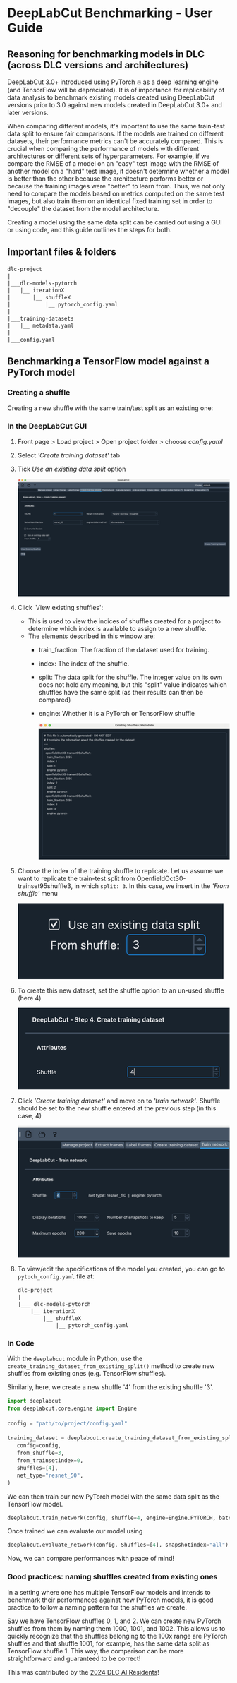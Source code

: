 # DeepLabCut Benchmarking - User Guide

## Reasoning for benchmarking models in DLC (across DLC versions and architectures)

DeepLabCut 3.0+ introduced using PyTorch 🔥 as a deep learning engine (and TensorFlow will be depreciated). 
It is of importance for replicability of data analysis to benchmark existing models created using DeepLabCut versions
prior to 3.0 against new models created in DeepLabCut 3.0+ and later versions.

When comparing different models, it's important to use the same train-test data 
split to ensure fair comparisons. If the models are trained on different datasets, 
their performance metrics can't be accurately compared. This is crucial when 
comparing the performance of models with different architectures or different 
sets of hyperparameters. For example, if we compare the RMSE of a model on an 
"easy" test image with the RMSE of another model on a "hard" test image, it 
doesn't determine whether a model is better than the other because the 
architecture performs better or because the training images were "better" to 
learn from. Thus, we not only need to compare the models based on metrics 
computed on the same test images, but also train them on an identical fixed 
training set in order to "decouple" the dataset from the model architecture.

Creating a model using the same data split can be carried out using a GUI or 
using code, and this guide outlines the steps for both.

## Important files & folders

```
dlc-project
|
|___dlc-models-pytorch
|   |__ iterationX
|       |__ shuffleX
|           |__ pytorch_config.yaml
|  
|___training-datasets
|   |__ metadata.yaml
|
|___config.yaml
```

## Benchmarking a TensorFlow model against a PyTorch model

### Creating a shuffle

Creating a new shuffle with the same train/test split as an existing one:
### In the DeepLabCut GUI
1. Front page > Load project > Open project folder > choose *config.yaml*
2. Select *'Create training dataset'* tab
3. Tick *Use an existing data split* option    

    ![create_from_existing](<assets/img1.png>)
4. Click 'View existing shuffles':
    - This is used to view the indices of shuffles created for a project to determine which index is available to assign to a new shuffle.
    - The elements described in this window are:
        - train_fraction: The fraction of the dataset used for training.
        - index: The index of the shuffle.
        - split: The data split for the shuffle. The integer value on its own does not
hold any meaning, but this "split" value indicates which shuffles have the same split 
(as their results can then be compared)
        - engine: Whether it is a PyTorch or TensorFlow shuffle

            ![view_existing_sh](<assets/img2.png>)
5. Choose the index of the training shuffle to replicate. Let us assume we want
to replicate the train-test split from OpenfieldOct30-trainset95shuffle3, in which
`split: 3`. In this case, we insert in the *'From shuffle'* menu
    
    ![choose_existing_index](<assets/img3.png>)
6. To create this new dataset, set the shuffle option to an un-used shuffle
(here 4)
    
    ![choose_new_index](<assets/img4.png>)
7. Click *'Create training dataset'* and move on to *'train network'*. Shuffle should be 
set to the new shuffle entered at the previous step (in this case, 4)
    
    ![create_from_existing](<assets/img5.png>)
8. To view/edit the specifications of the model you created, you can go to `pytoch_config.yaml` file at:
    ```
    dlc-project
    |
    |___ dlc-models-pytorch
        |__ iterationX
            |__ shuffleX
                |__ pytorch_config.yaml
    ```

### In Code 

With the `deeplabcut` module in Python, use the
`create_training_dataset_from_existing_split()` method to create new shuffles from
existing ones (e.g. TensorFlow shuffles).

Similarly, here, we create a new shuffle '4' from the existing shuffle '3'.

```python
import deeplabcut
from deeplabcut.core.engine import Engine

config = "path/to/project/config.yaml"

training_dataset = deeplabcut.create_training_dataset_from_existing_split(
   config=config,
   from_shuffle=3,
   from_trainsetindex=0,
   shuffles=[4],
   net_type="resnet_50",
)
```

We can then train our new PyTorch model with the same data split as the
TensorFlow model.

```python
deeplabcut.train_network(config, shuffle=4, engine=Engine.PYTORCH, batch_size=8)
```

Once trained we can evaluate our model using

```python
deeplabcut.evaluate_network(config, Shuffles=[4], snapshotindex="all")
```
Now, we can compare performances with peace of mind!

### Good practices: naming shuffles created from existing ones

In a setting where one has multiple TensorFlow models and intends to benchmark 
their performances against new PyTorch models, it is good practice to follow 
a naming pattern for the shuffles we create.

Say we have TensorFlow shuffles 0, 1, and 2. We can create new PyTorch shuffles 
from them by naming them 1000, 1001, and 1002. This allows us to quickly 
recognize that the shuffles belonging to the 100x range are PyTorch shuffles 
and that shuffle 1001, for example, has the same data split as TensorFlow 
shuffle 1. This way, the comparison can be more straightforward and guaranteed 
to be correct!

This was contributed by the [2024 DLC AI Residents](https://www.deeplabcutairesidency.org/our-team)!
